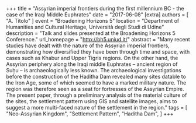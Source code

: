 +++
title = "Assyrian imperial frontiers during the first millennium BC - the case of the Iraqi Middle Euphrates"
date = "2017-06-08"
[extra]
authors = [ "A. Titolo" ]
event = "Broadening Horizons 5"
location = "Department of Humanities and Cultural Heritage, Università degli Studi di Udine"
description = "Talk and slides presented at the Broadening Horizons 5 Conference."
url_homepage = "http://bh5.uniud.it/"
abstract = "Many recent studies have dealt with the nature of the Assyrian imperial frontiers, demonstrating how diversified they have been through time and space, with cases such as Khabur and Upper Tigris regions. On the other hand, the Assyrian periphery along the Iraqi middle Euphrates – ancient region of Suḫu – is archaeologically less known. The archaeological investigations before the construction of the Haditha Dam revealed many sites datable to the Iron Age, some of which seemed to have a marked military nature. The region was therefore seen as a seat for fortresses of the Assyrian Empire. The present paper, through a preliminary analysis of the material culture of the sites, the settlement pattern using GIS and satellite images, aims to suggest a more multi-faced nature of the settlement in the region."
tags = [
  "Neo-Assyrian Kingdom",
  "Settlement Pattern",
  "Haditha Dam",
]
+++
